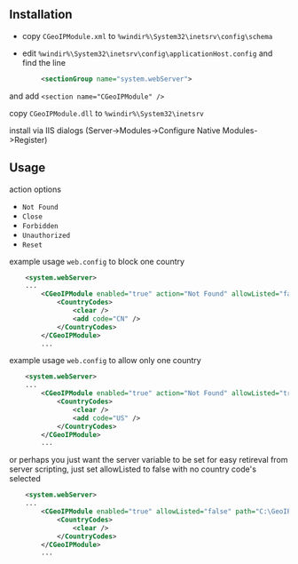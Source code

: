## Installation

- copy `CGeoIPModule.xml` to `%windir%\System32\inetsrv\config\schema`

- edit `%windir%\System32\inetsrv\config\applicationHost.config` and find the line

```xml
        <sectionGroup name="system.webServer">
```
and add `<section name="CGeoIPModule" />`

copy `CGeoIPModule.dll` to `%windir%\System32\inetsrv`

install via IIS dialogs (Server->Modules->Configure Native Modules->Register)

## Usage

action options
 - `Not Found`
 - `Close`
 - `Forbidden`
 - `Unauthorized`
 - `Reset`

example usage `web.config` to block one country
```xml
    <system.webServer>
    ...
        <CGeoIPModule enabled="true" action="Not Found" allowListed="false" path="C:\GeoIP\GeoIP-country.mmdb">
            <CountryCodes>
                <clear />
                <add code="CN" />
            </CountryCodes>
        </CGeoIPModule>
        ...
```

example usage `web.config` to allow only one country
```xml
    <system.webServer>
    ...
        <CGeoIPModule enabled="true" action="Not Found" allowListed="true" path="C:\GeoIP\GeoIP-country.mmdb">
            <CountryCodes>
                <clear />
                <add code="US" />
            </CountryCodes>
        </CGeoIPModule>
        ...
```

or perhaps you just want the server variable to be set for easy retireval from server scripting, just set allowListed to false with no country code's selected
```xml
    <system.webServer>
    ...
        <CGeoIPModule enabled="true" allowListed="false" path="C:\GeoIP\GeoIP-country.mmdb">
            <CountryCodes>
                <clear />
            </CountryCodes>
        </CGeoIPModule>
        ...
```